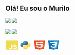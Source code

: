 ## Olá! Eu sou o Murilo

<div>
  <a href="https://www.linkedin.com/in/murilosegger/" target="_blank"><img src="https://img.shields.io/badge/-LinkedIn-%230077B5?style=for-the-badge&logo=linkedin&logoColor=white" target="_blank"></a>
  <a href = "muriloo.segger@gmail.com"><img src="https://img.shields.io/badge/-Gmail-%23333?style=for-the-badge&logo=gmail&logoColor=white" target="_blank"></a> 
</div><br>

<div align="left">    
  <img height="160em" src="https://github-readme-stats.vercel.app/api?username=murilosegger&show_icons=true&theme=dark&include_all_commits=true&count_private=true&nocache=3"/>
  <img height="160em" src="https://github-readme-stats.vercel.app/api/top-langs/?username=murilosegger&layout=compact&langs_count=7&theme=dark&nocache=3"/>
</div>

<div style="display: inline_block"><br>
  <img align="center" alt="Js" height="30" width="40" src="https://raw.githubusercontent.com/devicons/devicon/master/icons/javascript/javascript-plain.svg">
  <img align="center" alt="Py" height="30" width="40" src="https://raw.githubusercontent.com/devicons/devicon/master/icons/python/python-original.svg">
  <img align="center" alt="HTML" height="30" width="40" src="https://raw.githubusercontent.com/devicons/devicon/master/icons/html5/html5-original.svg">
  <img align="center" alt="CSS" height="30" width="40" src="https://raw.githubusercontent.com/devicons/devicon/master/icons/css3/css3-original.svg">
</div>

